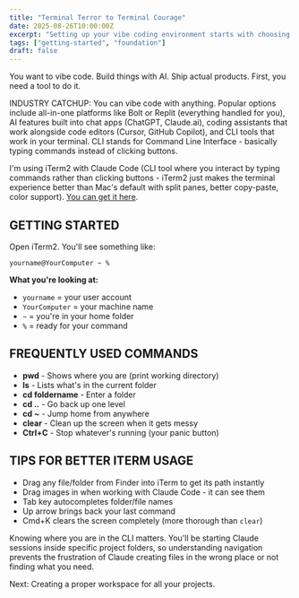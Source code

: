 ```yaml
---
title: "Terminal Terror to Terminal Courage"
date: 2025-08-26T10:00:00Z
excerpt: "Setting up your vibe coding environment starts with choosing your tool to talk to AI."
tags: ["getting-started", "foundation"]
draft: false
---
```


You want to vibe code. Build things with AI. Ship actual products. First, you need a tool to do it.

<span class="context-label">INDUSTRY CATCHUP:</span> <span class="context-text">You can vibe code with anything. Popular options include all-in-one platforms like Bolt or Replit (everything handled for you), AI features built into chat apps (ChatGPT, Claude.ai), coding assistants that work alongside code editors (Cursor, GitHub Copilot), and CLI tools that work in your terminal. CLI stands for Command Line Interface - basically typing commands instead of clicking buttons.</span>

I'm using iTerm2 with Claude Code (CLI tool where you interact by typing commands rather than clicking buttons - iTerm2 just makes the terminal experience better than Mac's default with split panes, better copy-paste, color support). [You can get it here](https://iterm2.com).

## GETTING STARTED

Open iTerm2. You'll see something like:
```
yourname@YourComputer ~ %
```
**What you're looking at:**
- `yourname` = your user account
- `YourComputer` = your machine name  
- `~` = you're in your home folder
- `%` = ready for your command

## FREQUENTLY USED COMMANDS

- **pwd** - Shows where you are (print working directory)
- **ls** - Lists what's in the current folder
- **cd foldername** - Enter a folder
- **cd ..** - Go back up one level
- **cd ~** - Jump home from anywhere
- **clear** - Clean up the screen when it gets messy
- **Ctrl+C** - Stop whatever's running (your panic button)

## TIPS FOR BETTER ITERM USAGE

- Drag any file/folder from Finder into iTerm to get its path instantly
- Drag images in when working with Claude Code - it can see them
- Tab key autocompletes folder/file names
- Up arrow brings back your last command
- Cmd+K clears the screen completely (more thorough than `clear`)

Knowing where you are in the CLI matters. You'll be starting Claude sessions inside specific project folders, so understanding navigation prevents the frustration of Claude creating files in the wrong place or not finding what you need.

Next: Creating a proper workspace for all your projects.